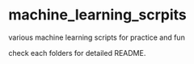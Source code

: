 # machine_learning_scrpits
various machine learning scripts for practice and fun

check each folders for detailed README.

